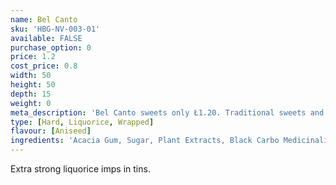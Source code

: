 ```yaml
---
name: Bel Canto
sku: 'HBG-NV-003-01'
available: FALSE
purchase_option: 0
price: 1.2
cost_price: 0.8
width: 50
height: 50
depth: 15
weight: 0
meta_description: 'Bel Canto sweets only Ł1.20. Traditional sweets and more at Humbugs Confectionery Store. Specialists in satisfying your sweet tooth!'
type: [Hard, Liquorice, Wrapped]
flavour: [Aniseed]
ingredients: 'Acacia Gum, Sugar, Plant Extracts, Black Carbo Medicinalis Vegetalis'
---
```

Extra strong liquorice imps in tins.